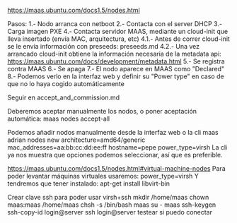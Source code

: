 https://maas.ubuntu.com/docs1.5/nodes.html

Pasos:
  1.- Nodo arranca con netboot
  2.- Contacta con el server DHCP
  3.- Carga imagen PXE
  4.- Contacta servidor MAAS, mediante un cloud-init que lleva insertado (envía MAC, arquitectura, etc)
    4.1.- Antes de correr cloud-init se le envía información con preseeds: preseeds.md
    4.2.- Una vez arrancado cloud-init obtiene la información necesaria de la metadata api: https://maas.ubuntu.com/docs/development/metadata.html
  5.- Se registra contra MAAS
  6.- Se apaga
  7.- El nodo aparece en MAAS como "Declared"
  8.- Podemos verlo en la interfaz web y definir su "Power type" en caso de que no lo haya cogido automáticamente

Seguir en accept_and_commission.md


Deberemos aceptar manualmente los nodos, o poner aceptación automática:
maas <profile> nodes accept-all

Podemos añadir nodos manualmente desde la interfaz web o la cli
maas adrian nodes new architecture=amd64/generic mac_addresses=aa:bb:cc:dd:ee:ff hostname=pepe power_type=virsh
La cli ya nos muestra que opciones podemos seleccionar, así que es preferible.

https://maas.ubuntu.com/docs1.5/nodes.html#virtual-machine-nodes
Para poder levantar máquinas virtuales usaremos:
power_type=virsh
Y tendremos que tener instalado:
apt-get install libvirt-bin

Crear clave ssh para poder usar virsh+ssh
mkdir /home/maas
chown maas:maas /home/maas
chsh -s /bin/bash maas
su - maas
ssh-keygen
ssh-copy-id login@server
ssh login@server
  testear si puedo conectar
